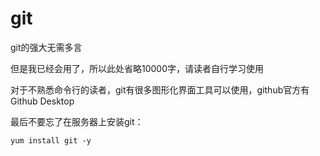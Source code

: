 # git

git的强大无需多言

但是我已经会用了，所以此处省略10000字，请读者自行学习使用

对于不熟悉命令行的读者，git有很多图形化界面工具可以使用，github官方有Github Desktop

最后不要忘了在服务器上安装git：

```shell
yum install git -y
```
